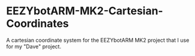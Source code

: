 # EEZYbotARM-MK2-Cartesian-Coordinates
A cartesian coordinate system for the EEZYbotARM MK2 project that I use for my "Dave" project.
